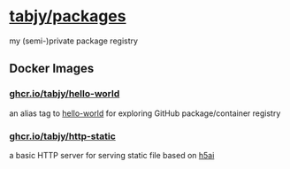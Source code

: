 # [tabjy/packages](https://github.com/tabjy/packages)

my (semi-)private package registry

## Docker Images

### [ghcr.io/tabjy/hello-world](./docker/hello-world)

an alias tag to [hello-world](https://hub.docker.com/_/hello-world) for exploring GitHub package/container registry

### [ghcr.io/tabjy/http-static](./docker/http-static)

a basic HTTP server for serving static file based on [h5ai](https://github.com/lrsjng/h5ai)